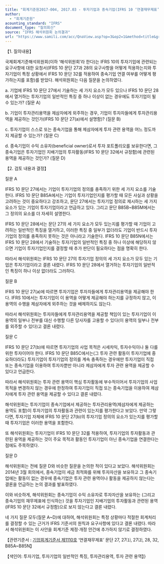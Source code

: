 ```yaml
---
title: "회계기준원2017-004, 2017.03 - 투자기업과 종속기업(IFRS 10 ‘연결재무제표’)"
author:
  - "회계기준원"
acounting_standard: "IFRS"
document_type: "질의회신"
source: "IFRS 해석위원회 논의결과"
url: "https://www.samili.com/acc/QnaView.asp?op=3&op2=1&method=title&group=2123-15;1&orgcode=2&searchword=&page=9&code=%ED%9A%8C%EA%B3%84%EA%B8%B0%EC%A4%80%EC%9B%902017%2D004%3A20170331"
---
```

【1. 질의내용】

국제회계기준해석위원회(이하 ‘해석위원회’라 한다)는 IFRS 10의 투자기업에 관련되는 요구사항에 대한 요청서(IFRS 10 문단 27과 28의 요구사항을 어떻게 적용하는지와 투자기업이 특정 상황에서 IFRS 10 문단 32를 적용하여 종속기업 연결 여부를 어떻게 평가하는지를 포함)를 받았다. 해석위원회는 다음 질문을 논의하였다.

a. 기업에 IFRS 10 문단 27에서 기술하는 세 가지 요소가 모두 있으나 IFRS 10 문단 28에서 열거하는 투자기업의 일반적인 특징 중 하나 이상이 없는 경우에도 투자기업이 될 수 있는가? (질문 A)

b. 기업이 투자관리용역을 제삼자에게 외주하는 경우, 기업이 투자자들에게 투자관리용역을 제공하는 것인가(IFRS 10 문단 27(a)에서 설명함)? (질문 B)

c. 투자기업이 스스로 또는 종속기업을 통해 제삼자에게 투자 관련 용역을 어느 정도까지 제공할 수 있는가? (질문 C)

d. 종속기업이 수익 소유자(beneficial owner)로서 투자 포트폴리오를 보유한다면, 그 종속기업은 투자기업인 지배기업의 투자활동(IFRS 10 문단 32에서 규정함)에 관련된 용역을 제공하는 것인가? (질문 D)

  

【2. 검토 내용과 결정】

질문 A

IFRS 10 문단 27에서는 기업이 투자기업의 정의를 충족하기 위한 세 가지 요소를 기술한다. IFRS 10 문단 B85A에서는 기업이 투자기업인지를 평가할 때 모든 사실과 상황을 고려하는 것이 중요하다고 강조하고, 문단 27에서는 투자기업 정의로 제시하는 세 가지 요소가 있는 기업이 투자기업이라고 언급하고 있다. 그리고 문단 B85B~B85M에서는 그 정의의 요소를 더 자세히 설명한다.

IFRS 10 문단 28에서는 문단 27의 세 가지 요소가 모두 있는지를 평가할 때 기업이 고려하는 일반적인 특징을 열거하고, 이러한 특징 중 일부가 없더라도 기업이 반드시 투자기업의 정의를 충족하지 못하는 것은 아니라고 기술한다. IFRS 10 문단 B85N에서는 IFRS 10 문단 28에서 기술하는 투자기업의 일반적인 특징 중 하나 이상에 해당하지 않으면 기업이 투자기업인지를 결정할 때 추가 판단이 필요하다는 점을 명확히 한다.

따라서 해석위원회는 IFRS 10 문단 27의 투자기업 정의의 세 가지 요소가 모두 있는 기업은 투자기업이라고 결론 내렸다. IFRS 10 문단 28에서 열거하는 투자기업의 일반적인 특징이 하나 이상 없더라도 그러하다.

질문 B

IFRS 10 문단 27(a)에 따르면 투자기업은 투자자들에게 투자관리용역을 제공해야 한다. IFRS 10에서는 투자기업이 이 용역을 어떻게 제공해야 하는지를 규정하지 않고, 이 용역의 수행을 제삼자에게 외주하는 것을 배제하지도 않는다.

따라서 해석위원회는 투자자들에게 투자관리용역을 제공할 책임이 있는 투자기업이 이 용역의 일부나 전부를 대신 수행할 다른 당사자를 고용할 수 있다(이 용역의 일부나 전부를 외주할 수 있다)고 결론 내렸다.

질문 C

IFRS 10 문단 27(b)에 따르면 투자기업의 사업 목적은 시세차익, 투자수익이나 둘 다를 위한 투자이어야 한다. IFRS 10 문단 B85C에서는(그 투자 관련 활동이 투자기업에 중요하더라도) 투자기업이 투자기업의 정의를 계속 충족하는 경우에만 투자기업이 직접 또는 종속기업을 이용하여 투자자뿐만 아니라 제삼자에게 투자 관련 용역을 제공할 수 있다고 언급한다.

따라서 해석위원회는 투자 관련 용역이 핵심 투자활동에 부수적이어서 투자기업의 사업 목적을 변경하지 않는 경우에 한정하여 투자기업이 직접 또는 종속기업을 이용하여 제삼자에게 투자 관련 용역을 제공할 수 있다고 결론 내렸다.

해석위원회는 투자기업이 종속기업에서 제공하는 투자관리용역(제삼자에게 제공하는 용역도 포함)이 투자기업의 투자활동과 관련이 있는지를 평가한다고 보았다. 만약 그렇다면, 투자기업 자체에 IFRS 10 문단 27(b)의 투자기업 정의의 요소가 있는지를 평가할 때 투자기업은 이러한 용역을 포함한다.

또 해석위원회는 투자기업이 IFRS 10 문단 32를 적용하여, 투자기업의 투자활동과 관련된 용역을 제공하는 것이 주요 목적과 활동인 투자기업이 아닌 종속기업을 연결한다는 점에도 주목하였다.

질문 D

해석위원회는 전에 질문 D와 비슷한 질문을 논의한 적이 있다고 보았다. 해석위원회는 2014년 3월 회의에서, 종속기업이 세금 최적화를 위해 투자자산을 보유하고 그 종속기업에는 활동이 없는 경우에 종속기업은 투자 관련 용역이나 활동을 제공하지 않는다는 결론을 언급하는 논의 결과를 발표하였다.

이와 비슷하게, 해석위원회는 종속기업이 수익 소유자로 투자자산을 보유하는 (그리고 종속기업의 재무제표에 인식하는) 것을 투자기업인 지배기업의 투자활동과 관련된 용역(IFRS 10 문단 32에서 규정함)으로 보지 않는다고 결론 내렸다.

네 가지 질문 모두(질문 A~D)에 대하여, 해석위원회는 특정 상황마다 적절한 회계처리를 결정할 수 있는 근거가 IFRS 기준서의 원칙과 요구사항에 있다고 결론 내렸다. 따라서 해석위원회는 이 사안을 회계기준 제정·개정 안건에 추가하지 않기로 결정하였다.

  

【관련기준서 : [기업회계기준서 제1110호](https://www.samili.com/acc/) ‘연결재무제표’ 문단 27, 27⑴, 27⑵, 28, 32, B85A~B85N】

【색인어: 투자기업, 투자기업의 일반적인 특징, 투자관리용역, 투자 관련 용역】}